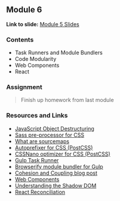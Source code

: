 ## Module 6
**Link to slide:** [Module 5 Slides][1]

### Contents
- Task Runners and Module Bundlers
- Code Modularity
- Web Components
- React

### Assignment
> Finish up homework from last module

### Resources and Links
- [JavaScript Object Destructuring][2]
- [Sass pre-processor for CSS][3]
- [What are sourcemaps][4]
- [Autoprefixer for CSS (PostCSS)][5]
- [CSSNano optimizer for CSS (PostCSS)][6]
- [Gulp Task Runner][7]
- [Browserify module bundler for Gulp][8]
- [Cohesion and Coupling blog post][9]
- [Web Components][10]
- [Understanding the Shadow DOM][11]
- [React Reconciliation][12]

[1]: https://app.ludus.one/1a6f0063-d4a3-4765-a6a6-9cceba01b5df#1
[2]: https://developer.mozilla.org/en-US/docs/Web/JavaScript/Reference/Operators/Destructuring_assignment#Object_destructuring
[3]: https://sass-lang.com
[4]: http://www.moreonfew.com/what-are-source-maps/
[5]: https://github.com/postcss/autoprefixer
[6]: https://cssnano.co
[7]: https://gulpjs.com
[8]: http://browserify.org
[9]: https://www.josephrex.me/cohesion-against-coupling/
[10]: https://www.webcomponents.org
[11]: https://www.josephrex.me/understanding-the-shadow-dom/
[12]: https://reactjs.org/docs/reconciliation.html
